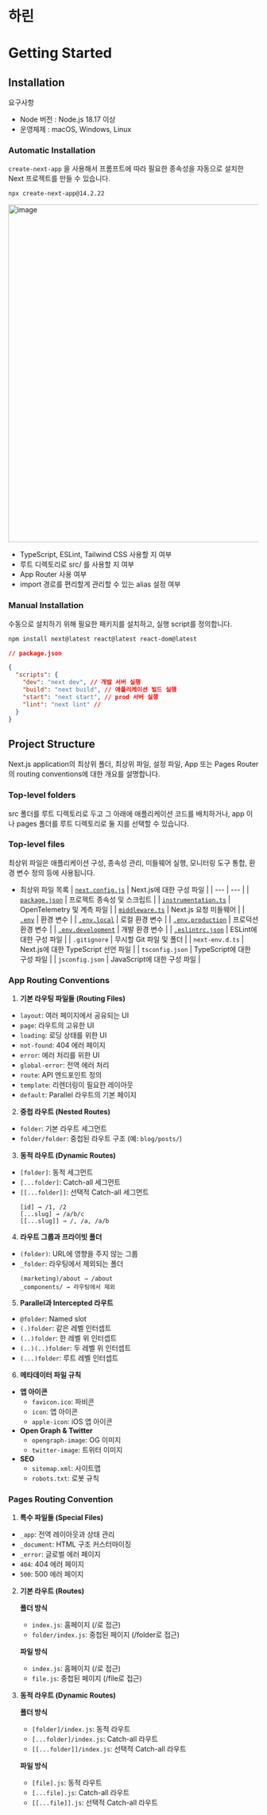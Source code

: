 # 하린

# Getting Started

## Installation

요구사항

- Node 버전 : Node.js 18.17 이상
- 운영체제 : macOS, Windows, Linux

### Automatic Installation

`create-next-app` 을 사용해서 프롬프트에 따라 필요한 종속성을 자동으로 설치한 Next 프로젝트를 만들 수 있습니다.

```bash
npx create-next-app@14.2.22
```

<img width="680" alt="image" src="https://github.com/user-attachments/assets/b50b1575-7272-49a1-bffb-b3c8a4cdbc14" />

- TypeScript, ESLint, Tailwind CSS 사용할 지 여부
- 루트 디렉토리로 src/ 를 사용할 지 여부
- App Router 사용 여부
- import 경로를 편리할게 관리할 수 있는 alias 설정 여부

### Manual Installation

수동으로 설치하기 위해 필요한 패키지를 설치하고, 실행 script를 정의합니다.

```bash
npm install next@latest react@latest react-dom@latest
```

```json
// package.json

{
  "scripts": {
    "dev": "next dev", // 개발 서버 실행
    "build": "next build", // 애플리케이션 빌드 실행
    "start": "next start", // prod 서버 실행
    "lint": "next lint" //
  }
}
```

## Project Structure

Next.js application의 최상위 폴더, 최상위 파일, 설정 파일, App 또는 Pages Router의 routing conventions에 대한 개요를 설명합니다.

### Top-level folders

src 폴더를 루트 디렉토리로 두고 그 아래에 애플리케이션 코드를 배치하거나, app 이나 pages 폴더를 루트 디렉토리로 둘 지를 선택할 수 있습니다.

### Top-level files

최상위 파일은 애플리케이션 구성, 종속성 관리, 미들웨어 실행, 모니터링 도구 통합, 환경 변수 정의 등에 사용됩니다.

- 최상위 파일 목록
  | [`next.config.js`](https://nextjs.org/docs/14/app/api-reference/next-config-js) | Next.js에 대한 구성 파일 |
  | --- | --- |
  | [`package.json`](https://nextjs.org/docs/14/getting-started/installation#manual-installation) | 프로젝트 종속성 및 스크립트 |
  | [`instrumentation.ts`](https://nextjs.org/docs/14/app/building-your-application/optimizing/instrumentation) | OpenTelemetry 및 계측 파일 |
  | [`middleware.ts`](https://nextjs.org/docs/14/app/building-your-application/routing/middleware) | Next.js 요청 미들웨어 |
  | [`.env`](https://nextjs.org/docs/14/app/building-your-application/configuring/environment-variables) | 환경 변수 |
  | [`.env.local`](https://nextjs.org/docs/14/app/building-your-application/configuring/environment-variables) | 로컬 환경 변수 |
  | [`.env.production`](https://nextjs.org/docs/14/app/building-your-application/configuring/environment-variables) | 프로덕션 환경 변수 |
  | [`.env.development`](https://nextjs.org/docs/14/app/building-your-application/configuring/environment-variables) | 개발 환경 변수 |
  | [`.eslintrc.json`](https://nextjs.org/docs/14/app/building-your-application/configuring/eslint) | ESLint에 대한 구성 파일 |
  | `.gitignore` | 무시할 Git 파일 및 폴더 |
  | `next-env.d.ts` | Next.js에 대한 TypeScript 선언 파일 |
  | `tsconfig.json` | TypeScript에 대한 구성 파일 |
  | `jsconfig.json` | JavaScript에 대한 구성 파일 |

### App Routing Conventions

1. **기본 라우팅 파일들 (Routing Files)**

- `layout`: 여러 페이지에서 공유되는 UI
- `page`: 라우트의 고유한 UI
- `loading`: 로딩 상태를 위한 UI
- `not-found`: 404 에러 페이지
- `error`: 에러 처리를 위한 UI
- `global-error`: 전역 에러 처리
- `route`: API 엔드포인트 정의
- `template`: 리렌더링이 필요한 레이아웃
- `default`: Parallel 라우트의 기본 페이지

2. **중첩 라우트 (Nested Routes)**

- `folder`: 기본 라우트 세그먼트
- `folder/folder`: 중첩된 라우트 구조 (예: `blog/posts/`)

3. **동적 라우트 (Dynamic Routes)**

- `[folder]`: 동적 세그먼트
- `[...folder]`: Catch-all 세그먼트
- `[[...folder]]`: 선택적 Catch-all 세그먼트
  ```
  [id] → /1, /2
  [...slug] → /a/b/c
  [[...slug]] → /, /a, /a/b
  ```

4. **라우트 그룹과 프라이빗 폴더**

- `(folder)`: URL에 영향을 주지 않는 그룹
- `_folder`: 라우팅에서 제외되는 폴더
  ```
  (marketing)/about → /about
  _components/ → 라우팅에서 제외
  ```

5. **Parallel과 Intercepted 라우트**

- `@folder`: Named slot
- `(.)folder`: 같은 레벨 인터셉트
- `(..)folder`: 한 레벨 위 인터셉트
- `(..)(..)folder`: 두 레벨 위 인터셉트
- `(...)folder`: 루트 레벨 인터셉트

6. **메타데이터 파일 규칙**

- **앱 아이콘**
  - `favicon.ico`: 파비콘
  - `icon`: 앱 아이콘
  - `apple-icon`: iOS 앱 아이콘
- **Open Graph & Twitter**
  - `opengraph-image`: OG 이미지
  - `twitter-image`: 트위터 이미지
- **SEO**
  - `sitemap.xml`: 사이트맵
  - `robots.txt`: 로봇 규칙

### Pages Routing Convention

1. **특수 파일들 (Special Files)**

- `_app`: 전역 레이아웃과 상태 관리
- `_document`: HTML 구조 커스터마이징
- `_error`: 글로벌 에러 페이지
- `404`: 404 에러 페이지
- `500`: 500 에러 페이지

2. **기본 라우트 (Routes)**

   **폴더 방식**

   - `index.js`: 홈페이지 (/로 접근)
   - `folder/index.js`: 중첩된 페이지 (/folder로 접근)

   **파일 방식**

   - `index.js`: 홈페이지 (/로 접근)
   - `file.js`: 중첩된 페이지 (/file로 접근)

1. **동적 라우트 (Dynamic Routes)**

   **폴더 방식**

   - `[folder]/index.js`: 동적 라우트
   - `[...folder]/index.js`: Catch-all 라우트
   - `[[...folder]]/index.js`: 선택적 Catch-all 라우트

   **파일 방식**

   - `[file].js`: 동적 라우트
   - `[...file].js`: Catch-all 라우트
   - `[[...file]].js`: 선택적 Catch-all 라우트
